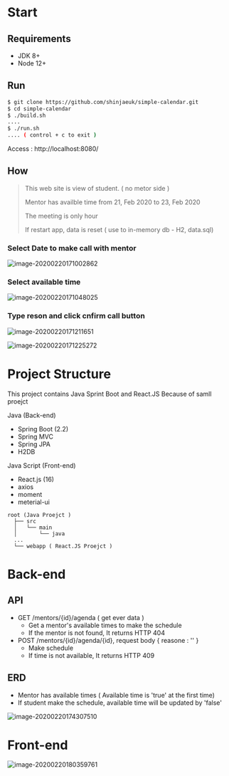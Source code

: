 # Start

## Requirements

- JDK 8+ 
- Node 12+

## Run

```bash
$ git clone https://github.com/shinjaeuk/simple-calendar.git
$ cd simple-calendar
$ ./build.sh
....
$ ./run.sh
.... ( control + c to exit )
```

Access : http://localhost:8080/

## How

> This web site is view of student. ( no metor side )
>
> Mentor has availble time from 21, Feb 2020 to 23, Feb 2020
>
> The meeting is only hour
>
> If restart app, data is reset  ( use to in-memory db - H2, data.sql)

### Select Date to make call with mentor

![image-20200220171002862](img/image-20200220171002862.png)

### Select available time

![image-20200220171048025](img/image-20200220171048025.png)

### Type reson and click cnfirm call button

![image-20200220171211651](img/image-20200220171211651.png)

![image-20200220171225272](img/image-20200220171225272.png)

# Project Structure

This project contains Java Sprint Boot and React.JS Because of samll proejct

Java (Back-end) 

- Spring Boot (2.2)
- Spring MVC
- Spring JPA
- H2DB

Java Script (Front-end)

- React.js (16)
- axios
- moment
- meterial-ui

```
root (Java Proejct )
  ├── src
  │   └── main
  │       └── java
  ...
  └── webapp ( React.JS Proejct )
```

# Back-end

## API

- GET /mentors/{id}/agenda (  get ever data  )
  - Get a mentor's available times to make the schedule
  - If the mentor is not found, It returns HTTP 404 
- POST /mentors/{id}/agenda/{id}, request body { reasone : '' }
  - Make schedule
  - If time is not available, It returns HTTP 409

## ERD

- Mentor has available times ( Available time is 'true' at the first time)
- If student make the schedule, available time will be updated by 'false'

![image-20200220174307510](img/image-20200220174307510.png)

# Front-end

![image-20200220180359761](img/image-20200220180359761.png)
